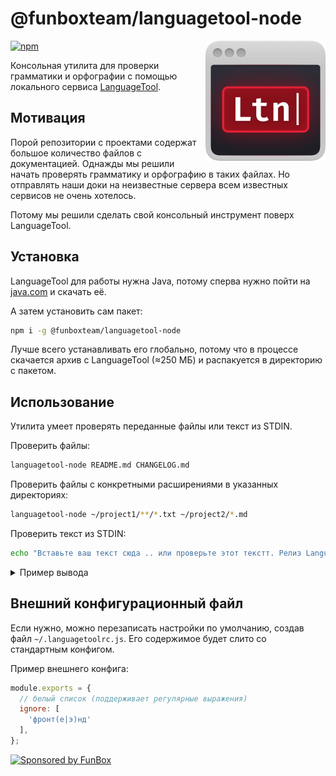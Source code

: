 # @funboxteam/languagetool-node

<img align="right" width="192" height="192"
     src="./logo.png">

[![npm](https://img.shields.io/npm/v/@funboxteam/languagetool-node.svg)](https://www.npmjs.com/package/@funboxteam/languagetool-node)

Консольная утилита для проверки грамматики и орфографии с помощью локального сервиса
[LanguageTool](https://github.com/languagetool-org/languagetool).

## Мотивация

Порой репозитории с проектами содержат большое количество файлов с документацией.
Однажды мы решили начать проверять грамматику и орфографию в таких файлах. Но отправлять наши доки
на неизвестные сервера всем известных сервисов не очень хотелось.

Потому мы решили сделать свой консольный инструмент поверх LanguageTool. 

## Установка

LanguageTool для работы нужна Java, потому сперва нужно пойти на [java.com](https://www.java.com) и скачать её.

А затем установить сам пакет:

```bash
npm i -g @funboxteam/languagetool-node
```

Лучше всего устанавливать его глобально, потому что в процессе скачается архив с LanguageTool (≈250 МБ)
и распакуется в директорию с пакетом.

## Использование

Утилита умеет проверять переданные файлы или текст из STDIN.

Проверить файлы:

```bash
languagetool-node README.md CHANGELOG.md
```

Проверить файлы с конкретными расширениями в указанных директориях:

```bash
languagetool-node ~/project1/**/*.txt ~/project2/*.md
```

Проверить текст из STDIN:

```bash
echo "Вставьте ваш текст сюда .. или проверьте этот текстт. Релиз LanguageTool 4.0 состоялся в четверг 29 декабря 2017 года." | languagetool-node
```

<details>
  <summary>Пример вывода</summary>
  
  ```bash
  $ echo "Вставьте ваш текст сюда .. или проверьте этот текстт. Релиз LanguageTool 4.0 состоялся в четверг 29 декабря 2017 года." | languagetool-node

  <stdin>
    1:25  warning  Две точки подряд                                             typographical  spell
  Context: «Вставьте ваш текст сюда .. или проверьте этот текстт. Релиз Langua...»
  Possible replacements: «.»
  
    1:28  warning  Это предложение не начинается с заглавной буквы              typographical  spell
  Context: «Вставьте ваш текст сюда .. или проверьте этот текстт. Релиз LanguageTo...»
  Possible replacements: «Или»
  
    1:47  warning  Найдена орфографическая ошибка                               misspelling    spell
  Context: «...те ваш текст сюда .. или проверьте этот текстт. Релиз LanguageTool 4.0 состоялся в чет...»
  Possible replacements: «текст, текста, тексте, тексту, тексты, текс тт, текст т»
  
    1:90  warning  Днём недели 29 декабря 2017 является не четверг, а пятница.  uncategorized  spell
  Context: «...стт. Релиз LanguageTool 4.0 состоялся в четверг 29 декабря 2017 года. »
  
  ⚠ 4 warnings
  ```
</details>

## Внешний конфигурационный файл

Если нужно, можно перезаписать настройки по умолчанию, создав файл `~/.languagetoolrc.js`.
Его содержимое будет слито со стандартным конфигом.

Пример внешнего конфига:

```javascript
module.exports = {
  // белый список (поддерживает регулярные выражения)
  ignore: [
    'фронт(е|э)нд'
  ],
};
```

[![Sponsored by FunBox](https://funbox.ru/badges/sponsored_by_funbox_centered.svg)](https://funbox.ru)
